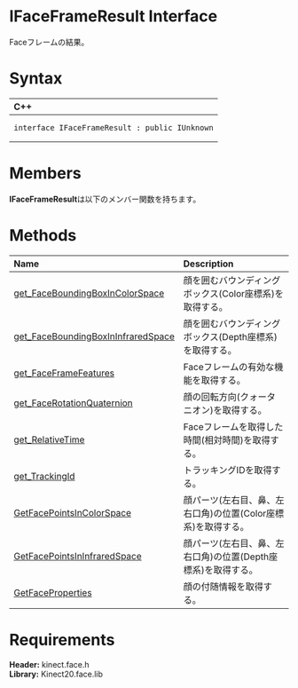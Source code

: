 IFaceFrameResult Interface  
==========================  

Faceフレームの結果。 <span id="syntaxSection"></span>

Syntax  
======  

<table>
<colgroup>
<col width="100%" />
</colgroup>
<thead>
<tr class="header">
<th align="left">C++</th>
</tr>
</thead>
<tbody>
<tr class="odd">
<td align="left"><pre><code>interface IFaceFrameResult : public IUnknown</code></pre></td>
</tr>
</tbody>
</table>

<span id="classMembersSection"></span>

Members  
=======  

**IFaceFrameResult**は以下のメンバー関数を持ちます。  

<span id="publicmethodsSection"></span>

Methods  
=======  

<table>
<colgroup>
<col width="30%" />
<col width="60%" />
</colgroup>
<thead>
<tr class="header">
<th align="left">Name</th>
<th align="left">Description</th>
</tr>
</thead>
<tbody>
<tr class="odd">
<td align="left"><a href="IFaceFrameResult_Interface/Methods/get_FaceBoundingBoxInColorSpace.md">get_FaceBoundingBoxInColorSpace</a></td>
<td align="left">顔を囲むバウンディングボックス(Color座標系)を取得する。</td>
</tr>
<tr class="even">
<td align="left"><a href="IFaceFrameResult_Interface/Methods/get.md">get_FaceBoundingBoxInInfraredSpace</a></td>
<td align="left">顔を囲むバウンディングボックス(Depth座標系)を取得する。</td>
</tr>
<tr class="odd">
<td align="left"><a href="IFaceFrameResult_Interface/Methods/get_FaceFrameFeatures_Method.md">get_FaceFrameFeatures</a></td>
<td align="left">Faceフレームの有効な機能を取得する。</td>
</tr>
<tr class="even">
<td align="left"><a href="IFaceFrameResult_Interface/Methods/get_FaceRotationQuaternion.md">get_FaceRotationQuaternion</a></td>
<td align="left">顔の回転方向(クォータニオン)を取得する。</td>
</tr>
<tr class="odd">
<td align="left"><a href="IFaceFrameResult_Interface/Methods/get_RelativeTime_Method.md">get_RelativeTime</a></td>
<td align="left">Faceフレームを取得した時間(相対時間)を取得する。</td>
</tr>
<tr class="even">
<td align="left"><a href="IFaceFrameResult_Interface/Methods/get_TrackingId_Method.md">get_TrackingId</a></td>
<td align="left">トラッキングIDを取得する。</td>
</tr>
<tr class="odd">
<td align="left"><a href="IFaceFrameResult_Interface/Methods/GetFacePointsInColorSpace.md">GetFacePointsInColorSpace</a></td>
<td align="left">顔パーツ(左右目、鼻、左右口角)の位置(Color座標系)を取得する。</td>
</tr>
<tr class="even">
<td align="left"><a href="IFaceFrameResult_Interface/Methods/GetFacePointsInInfraredSpace.md">GetFacePointsInInfraredSpace</a></td>
<td align="left">顔パーツ(左右目、鼻、左右口角)の位置(Depth座標系)を取得する。</td>
</tr>
<tr class="odd">
<td align="left"><a href="IFaceFrameResult_Interface/Methods/GetFaceProperties_Method.md">GetFaceProperties</a></td>
<td align="left">顔の付随情報を取得する。</td>
</tr>
</tbody>
</table>

<span id="requirements"></span>

Requirements  
============  

**Header:** kinect.face.h  
**Library:** Kinect20.face.lib  



<!--Please do not edit the data in the comment block below.-->
<!--
TOCTitle : IFaceFrameResult Interface
RLTitle : IFaceFrameResult Interface
KeywordK : IFaceFrameResult interface, about
HelpPriority : 2
TopicType : apiref
KeywordF : IFaceFrameResult
KeywordF : Microsoft.Kinect.face.IFaceFrameResult
KeywordA : T:Microsoft.Kinect.face.IFaceFrameResult
AssetID : T:Microsoft.Kinect.face.IFaceFrameResult
Locale : en-us
CommunityContent : 1
APIType : Managed
APILocation : 
APIName : Microsoft.Kinect.face.IFaceFrameResult
TargetOS : Windows
TopicType : kbSyntax
DevLang : C++
DocSet : K4Wv2
ProjType : K4Wv2Proj
Technology : Kinect for Windows
Product : Kinect for Windows SDK v2
productversion : 20
-->
